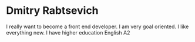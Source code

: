 # Dmitry Rabtsevich
I really want to become a front end developer. I am very goal oriented. I like everything new.
I have higher education
English A2